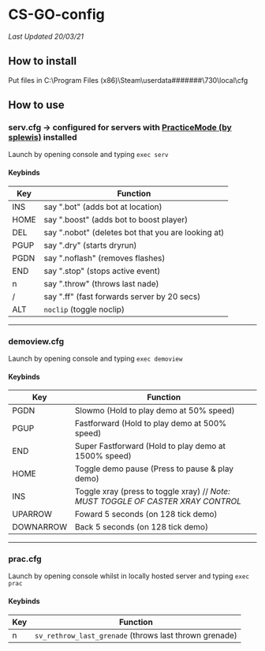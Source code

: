 #  CS-GO-config

*Last Updated 20/03/21*
## How to install

Put files in  C:\Program Files (x86)\Steam\userdata\#######\730\local\cfg

## How to use

### serv.cfg -> configured for servers with [PracticeMode (by splewis)](https://github.com/splewis/csgo-practice-mode "PracticeMode (by splewis)") installed

Launch by opening console and typing `exec serv`

#### Keybinds

|Key|Function   |
| ------------ | ------------ |
|  INS | say ".bot" (adds bot at location) |
| HOME  | say ".boost" (adds bot to boost player) |
| DEL | say ".nobot" (deletes bot that you are looking at) |
| PGUP | say ".dry" (starts dryrun)  |
| PGDN | say ".noflash" (removes flashes) |
| END | say ".stop" (stops active event) |
| n | say ".throw" (throws last nade) |
| / | say ".ff" (fast forwards server by 20 secs) |
| ALT | `noclip` (toggle noclip) |
------------
### demoview.cfg

Launch by opening console and typing `exec demoview`

#### Keybinds

|Key|Function   |
| ------------ | ------------ |
|  PGDN | Slowmo (Hold to play demo at 50% speed) |
| PGUP  | Fastforward (Hold to play demo at 500% speed) |
| END | Super Fastforward (Hold to play demo at 1500% speed) |
| HOME | Toggle demo pause (Press to pause & play demo) |
| INS | Toggle xray (press to toggle xray) // *Note: MUST TOGGLE OF CASTER XRAY CONTROL* |
| UPARROW | Foward 5 seconds (on 128 tick demo) |
| DOWNARROW | Back 5 seconds (on 128 tick demo) |
------------
### prac.cfg

Launch by opening console whilst in locally hosted server and typing `exec prac`

#### Keybinds

|Key|Function   |
| ------------ | ------------ |
| n | `sv_rethrow_last_grenade` (throws last thrown grenade) |
